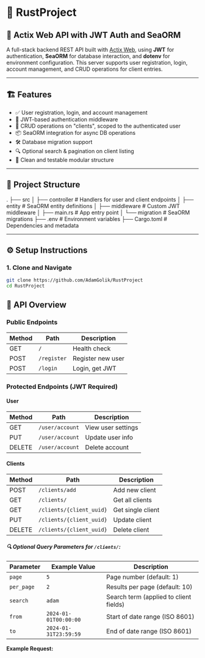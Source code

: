 # 🦀 RustProject

## 🧩 Actix Web API with JWT Auth and SeaORM

A full-stack backend REST API built with [Actix Web](https://actix.rs/), using **JWT** for authentication, **SeaORM** for database interaction, and **dotenv** for environment configuration. This server supports user registration, login, account management, and CRUD operations for client entries.

---

## 🏗 Features

- ✅ User registration, login, and account management
- 🔐 JWT-based authentication middleware
- 📁 CRUD operations on "clients", scoped to the authenticated user
- 📦 SeaORM integration for async DB operations
- 🛠 Database migration support
- 🔍 Optional search & pagination on client listing
- 🧪 Clean and testable modular structure

---

## 📁 Project Structure

.
├── src
│ ├── controller # Handlers for user and client endpoints
│ ├── entity # SeaORM entity definitions
│ ├── middleware # Custom JWT middleware
│ ├── main.rs # App entry point
│ └── migration # SeaORM migrations
├── .env # Environment variables
├── Cargo.toml # Dependencies and metadata

---

## ⚙️ Setup Instructions

### 1. Clone and Navigate

```bash
git clone https://github.com/AdamGolik/RustProject
cd RustProject
```

## 🔑 API Overview

### Public Endpoints

| Method | Path        | Description       |
| ------ | ----------- | ----------------- |
| GET    | `/`         | Health check      |
| POST   | `/register` | Register new user |
| POST   | `/login`    | Login, get JWT    |

### Protected Endpoints (JWT Required)

#### User

| Method | Path            | Description        |
| ------ | --------------- | ------------------ |
| GET    | `/user/account` | View user settings |
| PUT    | `/user/account` | Update user info   |
| DELETE | `/user/account` | Delete account     |

#### Clients

| Method | Path                     | Description       |
| ------ | ------------------------ | ----------------- |
| POST   | `/clients/add`           | Add new client    |
| GET    | `/clients/`              | Get all clients   |
| GET    | `/clients/{client_uuid}` | Get single client |
| PUT    | `/clients/{client_uuid}` | Update client     |
| DELETE | `/clients/{client_uuid}` | Delete client     |

##### 🔍 Optional Query Parameters for `/clients/`:

| Parameter  | Example Value         | Description                            |
| ---------- | --------------------- | -------------------------------------- |
| `page`     | `5`                   | Page number (default: 1)               |
| `per_page` | `2`                   | Results per page (default: 10)         |
| `search`   | `adam`                | Search term (applied to client fields) |
| `from`     | `2024-01-01T00:00:00` | Start of date range (ISO 8601)         |
| `to`       | `2024-01-31T23:59:59` | End of date range (ISO 8601)           |

**Example Request:**
